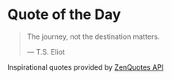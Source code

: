 # Quote of the Day

<!-- QUOTE_START -->
> The journey, not the destination matters.
>
> — T.S. Eliot

Inspirational quotes provided by <a href="https://zenquotes.io/" target="_blank">ZenQuotes API</a>
<!-- QUOTE_END -->